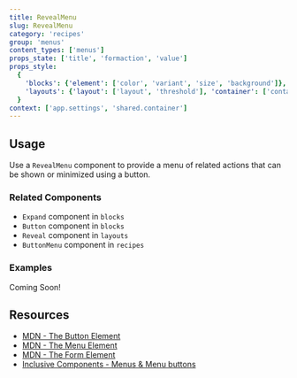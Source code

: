 ```yaml
---
title: RevealMenu
slug: RevealMenu
category: 'recipes'
group: 'menus'
content_types: ['menus']
props_state: ['title', 'formaction', 'value']
props_style:
  {
    'blocks': {'element': ['color', 'variant', 'size', 'background']},
    'layouts': {'layout': ['layout', 'threshold'], 'container': ['container', 'size']},
  }
context: ['app.settings', 'shared.container']
---
```


## Usage

Use a `RevealMenu` component to provide a menu of related actions that can be shown or minimized using a button.

### Related Components

- `Expand` component in `blocks`
- `Button` component in `blocks`
- `Reveal` component in `layouts`
- `ButtonMenu` component in `recipes`

### Examples

<p class="feedback bare emoji:default">Coming Soon!</p>

## Resources

- [MDN - The Button Element](https://developer.mozilla.org/en-US/docs/Web/HTML/Element/button)
- [MDN - The Menu Element](https://developer.mozilla.org/en-US/docs/Web/HTML/Element/menu)
- [MDN - The Form Element](https://developer.mozilla.org/en-US/docs/Web/HTML/Element/form)
- [Inclusive Components - Menus & Menu buttons](https://inclusive-components.design/menus-menu-buttons/)
